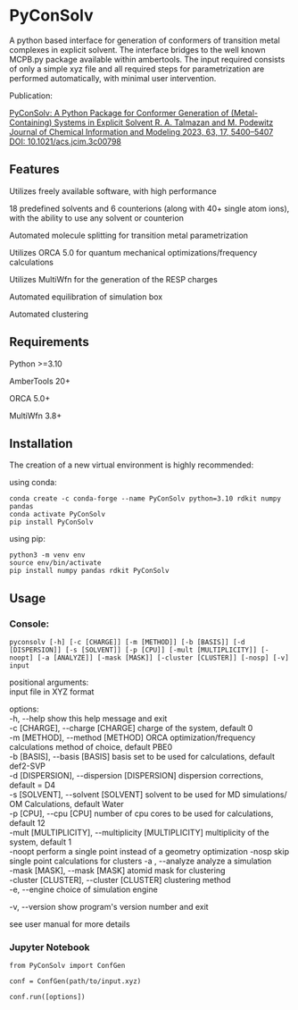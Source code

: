 
# PyConSolv

A python based interface for generation of conformers of transition metal complexes in explicit solvent.
The interface bridges to the well known MCPB.py package available within ambertools. The input required 
consists of only a simple xyz file and all required steps for parametrization are performed automatically,
with minimal user intervention.

Publication:

[PyConSolv: A Python Package for Conformer Generation of (Metal-Containing) Systems in Explicit Solvent
R. A. Talmazan and M. Podewitz
Journal of Chemical Information and Modeling 2023, 63, 17, 5400–5407
DOI: 10.1021/acs.jcim.3c00798](https://pubs.acs.org/doi/full/10.1021/acs.jcim.3c00798)



## Features
Utilizes freely available software, with high performance

18 predefined solvents and 6 counterions (along with 40+ single atom ions), with the ability to use any solvent or counterion

Automated molecule splitting for transition metal parametrization

Utilizes ORCA 5.0 for quantum mechanical optimizations/frequency calculations

Utilizes MultiWfn for the generation of the RESP charges

Automated equilibration of simulation box

Automated clustering


## Requirements

Python >=3.10

AmberTools 20+

ORCA 5.0+

MultiWfn 3.8+

## Installation

The creation of a new virtual environment is highly recommended:

using conda:
```
conda create -c conda-forge --name PyConSolv python=3.10 rdkit numpy pandas
conda activate PyConSolv
pip install PyConSolv
```

using pip:
```
python3 -m venv env
source env/bin/activate
pip install numpy pandas rdkit PyConSolv
```

## Usage

### Console:
```
pyconsolv [-h] [-c [CHARGE]] [-m [METHOD]] [-b [BASIS]] [-d [DISPERSION]] [-s [SOLVENT]] [-p [CPU]] [-mult [MULTIPLICITY]] [-noopt] [-a [ANALYZE]] [-mask [MASK]] [-cluster [CLUSTER]] [-nosp] [-v] input
```

positional arguments:  
input file in XYZ format

options:  
  -h, --help            show this help message and exit  
  -c [CHARGE], --charge [CHARGE] charge of the system, default 0  
  -m [METHOD], --method [METHOD] ORCA optimization/frequency calculations method of choice, default PBE0  
  -b [BASIS], --basis [BASIS] basis set to be used for calculations, default def2-SVP  
  -d [DISPERSION], --dispersion [DISPERSION] dispersion corrections, default = D4  
  -s [SOLVENT], --solvent [SOLVENT] solvent to be used for MD simulations/ OM Calculations, default Water  
  -p [CPU], --cpu [CPU] number of cpu cores to be used for calculations, default 12  
  -mult [MULTIPLICITY], --multiplicity [MULTIPLICITY] multiplicity of the system, default 1   
  -noopt perform a single point instead of a geometry optimization
  -nosp skip single point calculations for clusters
  -a , --analyze analyze a simulation  
  -mask [MASK], --mask [MASK] atomid mask for clustering  
  -cluster [CLUSTER], --cluster [CLUSTER] clustering method  
  -e, --engine         choice of simulation engine

  -v, --version         show program's version number and exit  


see user manual for more details


### Jupyter Notebook

```
from PyConSolv import ConfGen

conf = ConfGen(path/to/input.xyz)

conf.run([options])
```



